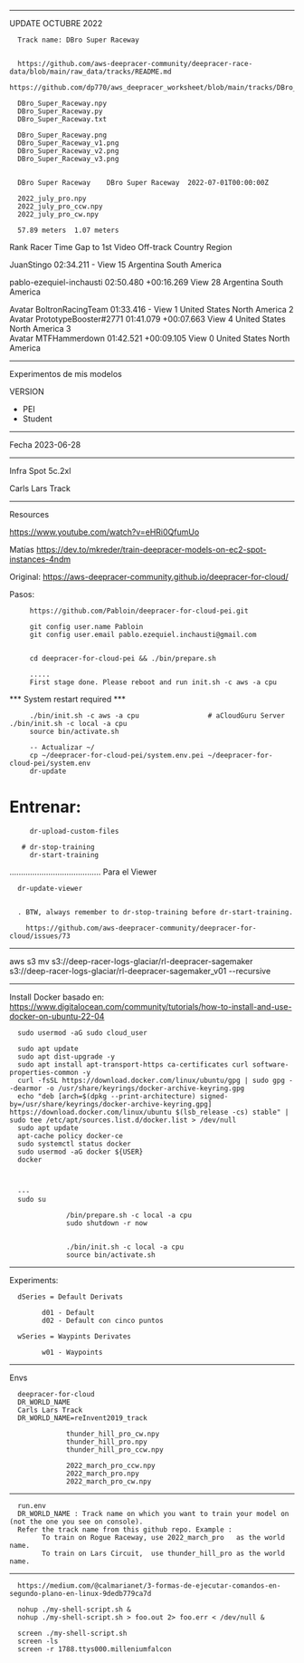 
************************************************************
UPDATE OCTUBRE 2022

      Track name: DBro Super Raceway


      https://github.com/aws-deepracer-community/deepracer-race-data/blob/main/raw_data/tracks/README.md
      https://github.com/dp770/aws_deepracer_worksheet/blob/main/tracks/DBro_Super_Raceway_v1.png
            
      DBro_Super_Raceway.npy
      DBro_Super_Raceway.py
      DBro_Super_Raceway.txt

      DBro_Super_Raceway.png
      DBro_Super_Raceway_v1.png
      DBro_Super_Raceway_v2.png
      DBro_Super_Raceway_v3.png


      DBro Super Raceway	DBro Super Raceway	2022-07-01T00:00:00Z	
      
      2022_july_pro.npy 
      2022_july_pro_ccw.npy 
      2022_july_pro_cw.npy	
      
      57.89 meters	1.07 meters



Rank
Racer
Time
Gap to 1st
Video
Off-track
Country
Region



JuanStingo
02:34.211	-	View	15	Argentina	South America

pablo-ezequiel-inchausti
02:50.480	+00:16.269	View	28	Argentina	South America


	
Avatar
BoltronRacingTeam
01:33.416	-	View	1	United States	North America
2	
Avatar
PrototypeBooster#2771
01:41.079	+00:07.663	View	4	United States	North America
3	
Avatar
MTFHammerdown
01:42.521	+00:09.105	View	0	United States	North America







************************************************************

Experimentos de mis modelos

VERSION 
- PEI
- Student

---------------------
Fecha
2023-06-28


---------------------
Infra
Spot 5c.2xl


Carls Lars Track 

----------------

Resources

https://www.youtube.com/watch?v=eHRi0QfumUo

Matías
https://dev.to/mkreder/train-deepracer-models-on-ec2-spot-instances-4ndm

Original:
https://aws-deepracer-community.github.io/deepracer-for-cloud/

   Pasos:

         https://github.com/Pabloin/deepracer-for-cloud-pei.git 

         git config user.name Pabloin
         git config user.email pablo.ezequiel.inchausti@gmail.com

  
         cd deepracer-for-cloud-pei && ./bin/prepare.sh

         .....
         First stage done. Please reboot and run init.sh -c aws -a cpu

*** System restart required ***

         ./bin/init.sh -c aws -a cpu                 # aCloudGuru Server  ./bin/init.sh -c local -a cpu
         source bin/activate.sh

         -- Actualizar ~/ 
         cp ~/deepracer-for-cloud-pei/system.env.pei ~/deepracer-for-cloud-pei/system.env
         dr-update

# Entrenar:
         dr-upload-custom-files

       # dr-stop-training
         dr-start-training


........................................
Para el Viewer

      dr-update-viewer


      . BTW, always remember to dr-stop-training before dr-start-training.
      
        https://github.com/aws-deepracer-community/deepracer-for-cloud/issues/73


----------------


aws s3 mv s3://deep-racer-logs-glaciar/rl-deepracer-sagemaker s3://deep-racer-logs-glaciar/rl-deepracer-sagemaker_v01 --recursive





********************

Install Docker
      basado en:
      https://www.digitalocean.com/community/tutorials/how-to-install-and-use-docker-on-ubuntu-22-04

      sudo usermod -aG sudo cloud_user
      
      sudo apt update
      sudo apt dist-upgrade -y
      sudo apt install apt-transport-https ca-certificates curl software-properties-common -y
      curl -fsSL https://download.docker.com/linux/ubuntu/gpg | sudo gpg --dearmor -o /usr/share/keyrings/docker-archive-keyring.gpg
      echo "deb [arch=$(dpkg --print-architecture) signed-by=/usr/share/keyrings/docker-archive-keyring.gpg] https://download.docker.com/linux/ubuntu $(lsb_release -cs) stable" | sudo tee /etc/apt/sources.list.d/docker.list > /dev/null
      sudo apt update
      apt-cache policy docker-ce
      sudo systemctl status docker
      sudo usermod -aG docker ${USER}
      docker



      ---
      sudo su

                  /bin/prepare.sh -c local -a cpu
                  sudo shutdown -r now


                  ./bin/init.sh -c local -a cpu
                  source bin/activate.sh




---------------------
Experiments:

      dSeries = Default Derivats

            d01 - Default
            d02 - Default con cinco puntos
            
      wSeries = Waypints Derivates
      
            w01 - Waypoints

------------------

Envs

      deepracer-for-cloud
      DR_WORLD_NAME
      Carls Lars Track 
      DR_WORLD_NAME=reInvent2019_track

                  thunder_hill_pro_cw.npy
                  thunder_hill_pro.npy
                  thunder_hill_pro_ccw.npy

                  2022_march_pro_ccw.npy 
                  2022_march_pro.npy 
                  2022_march_pro_cw.npy

----------------

      run.env
      DR_WORLD_NAME : Track name on which you want to train your model on (not the one you see on console). 
      Refer the track name from this github repo. Example : 
            To train on Rogue Raceway, use 2022_march_pro   as the world name.
            To train on Lars Circuit,  use thunder_hill_pro as the world name.


--------------

      https://medium.com/@calmarianet/3-formas-de-ejecutar-comandos-en-segundo-plano-en-linux-9dedb779ca7d

      nohup ./my-shell-script.sh &
      nohup ./my-shell-script.sh > foo.out 2> foo.err < /dev/null &

      screen ./my-shell-script.sh
      screen -ls
      screen -r 1788.ttys000.milleniumfalcon